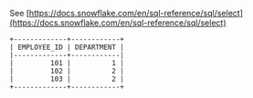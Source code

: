 See [https://docs.snowflake.com/en/sql-reference/sql/select](https://docs.snowflake.com/en/sql-reference/sql/select)
```
+-------------+------------+
| EMPLOYEE_ID | DEPARTMENT |
|-------------+------------|
|         101 |          1 |
|         102 |          2 |
|         103 |          2 |
+-------------+------------+
```
